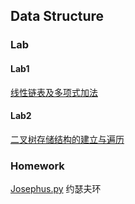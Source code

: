 ## Data Structure
### Lab

#### Lab1

[线性链表及多项式加法](./Lab/Lab1)

#### Lab2

[二叉树存储结构的建立与遍历](./Lab/Lab2)

### Homework

[Josephus.py](./Homework/Josephus.py) 约瑟夫环
